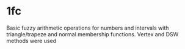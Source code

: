 # 1fc
Basic fuzzy arithmetic operations for numbers and intervals with triangle/trapeze and normal membership functions.
Vertex and DSW methods were used
